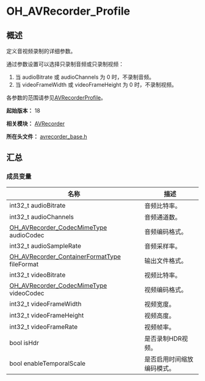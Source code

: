 # OH_AVRecorder_Profile
<!--Kit: Media Kit-->
<!--Subsystem: Multimedia-->
<!--Owner: @shiwei75-->
<!--Designer: @HmQQQ-->
<!--Tester: @xdlinc-->
<!--Adviser: @zengyawen-->

## 概述

定义音视频录制的详细参数。

通过参数设置可以选择只录制音频或只录制视频：

1. 当 audioBitrate 或 audioChannels 为 0 时，不录制音频。
2. 当 videoFrameWidth 或 videoFrameHeight 为 0 时，不录制视频。

各参数的范围请参见[AVRecorderProfile](arkts-apis-media-i.md#avrecorderprofile9)。

**起始版本：** 18

**相关模块：** [AVRecorder](capi-avrecorder.md)

**所在头文件：** [avrecorder_base.h](capi-avrecorder-base-h.md)

## 汇总

### 成员变量

| 名称 | 描述 |
| -- | -- |
| int32_t audioBitrate | 音频比特率。 |
| int32_t audioChannels | 音频通道数。 |
| [OH_AVRecorder_CodecMimeType](capi-avrecorder-base-h.md#oh_avrecorder_codecmimetype) audioCodec | 音频编码格式。 |
| int32_t audioSampleRate | 音频采样率。 |
| [OH_AVRecorder_ContainerFormatType](capi-avrecorder-base-h.md#oh_avrecorder_containerformattype) fileFormat | 输出文件格式。 |
| int32_t videoBitrate | 视频比特率。 |
| [OH_AVRecorder_CodecMimeType](capi-avrecorder-base-h.md#oh_avrecorder_codecmimetype) videoCodec | 视频编码格式。 |
| int32_t videoFrameWidth | 视频宽度。 |
| int32_t videoFrameHeight | 视频高度。 |
| int32_t videoFrameRate | 视频帧率。 |
| bool isHdr | 是否录制HDR视频。 |
| bool enableTemporalScale | 是否启用时间缩放编码模式。 |



